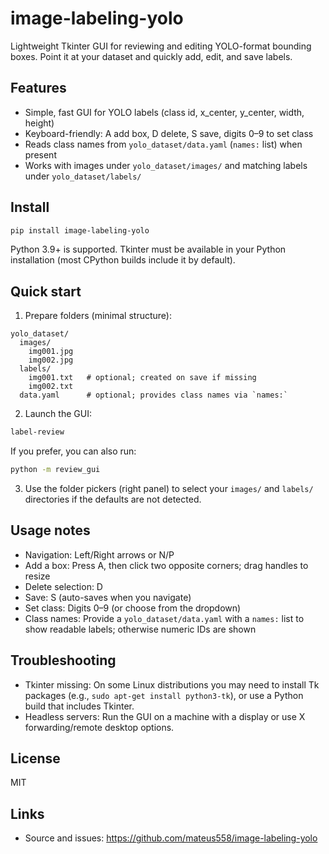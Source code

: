# image-labeling-yolo

Lightweight Tkinter GUI for reviewing and editing YOLO-format bounding boxes. Point it at your dataset and quickly add, edit, and save labels.

## Features

- Simple, fast GUI for YOLO labels (class id, x_center, y_center, width, height)
- Keyboard-friendly: A add box, D delete, S save, digits 0–9 to set class
- Reads class names from `yolo_dataset/data.yaml` (`names:` list) when present
- Works with images under `yolo_dataset/images/` and matching labels under `yolo_dataset/labels/`

## Install

```bash
pip install image-labeling-yolo
```

Python 3.9+ is supported. Tkinter must be available in your Python installation (most CPython builds include it by default).

## Quick start

1) Prepare folders (minimal structure):

```
yolo_dataset/
  images/
    img001.jpg
    img002.jpg
  labels/
    img001.txt   # optional; created on save if missing
    img002.txt
  data.yaml      # optional; provides class names via `names:`
```

2) Launch the GUI:

```bash
label-review
```

If you prefer, you can also run:

```bash
python -m review_gui
```

3) Use the folder pickers (right panel) to select your `images/` and `labels/` directories if the defaults are not detected.

## Usage notes

- Navigation: Left/Right arrows or N/P
- Add a box: Press A, then click two opposite corners; drag handles to resize
- Delete selection: D
- Save: S (auto-saves when you navigate)
- Set class: Digits 0–9 (or choose from the dropdown)
- Class names: Provide a `yolo_dataset/data.yaml` with a `names:` list to show readable labels; otherwise numeric IDs are shown

## Troubleshooting

- Tkinter missing: On some Linux distributions you may need to install Tk packages (e.g., `sudo apt-get install python3-tk`), or use a Python build that includes Tkinter.
- Headless servers: Run the GUI on a machine with a display or use X forwarding/remote desktop options.

## License

MIT

## Links

- Source and issues: https://github.com/mateus558/image-labeling-yolo